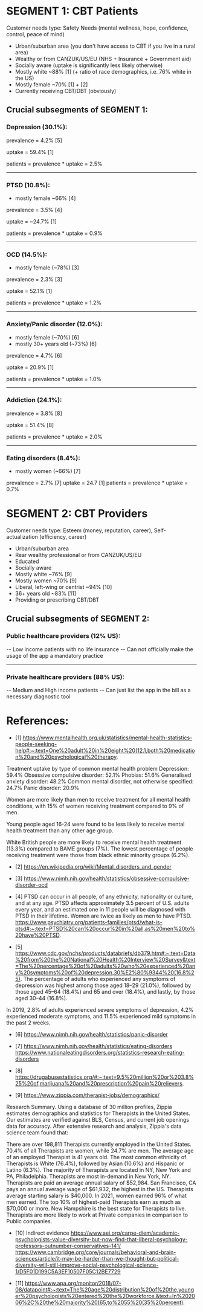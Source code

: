 SEGMENT 1: CBT Patients
======================================================================
Customer needs type: Safety Needs (mental wellness, hope, confidence, control, peace of mind)
* Urban/suburban area (you don't have access to CBT if you live in a rural area)
* Wealthy or from CANZUK/US/EU (NHS + Insurance + Government aid)
* Socially aware (uptake is significantly less likely otherwise)
* Mostly white ~88% [1] (+ ratio of race demographics, i.e. 76% white in the US)
* Mostly female ~70% [1] + [2]
* Currently receiving CBT/DBT (obviously)


## Crucial subsegments of SEGMENT 1:


### Depression (30.1%):

prevalence = 4.2% [5]

uptake = 59.4% [1]

patients = prevalence * uptake = 2.5%

****************

### PTSD (10.8%):
  * mostly female ~66% [4]

prevalence = 3.5% [4]

uptake = ~24.7% [1]

patients = prevalence * uptake = 0.9%

****************

### OCD (14.5%):
  * mostly female (~78%) [3]

prevalence = 2.3% [3]

uptake = 52.1% [1]

patients = prevalence * uptake = 1.2%

****************

### Anxiety/Panic disorder (12.0%):
* mostly female (~70%)  [6]
* mostly 30+ years old (~73%) [6]

prevalence = 4.7% [6]

uptake = 20.9% [1]

patients = prevalence * uptake = 1.0%

****************

### Addiction (24.1%):

prevalence = 3.8% [8]

uptake = 51.4% [8]

patients = prevalence * uptake = 2.0%

****************

### Eating disorders (8.4%):
* mostly women (~66%) [7]

prevalence = 2.7% [7]
uptake = 24.7 [1]
patients = prevalence * uptake = 0.7%




SEGMENT 2: CBT Providers
=====================================================================
Customer needs type: Esteem (money, reputation, career), 
                     Self-actualization (efficiency, career)
* Urban/suburban area
* Rear wealthy professional or from CANZUK/US/EU
* Educated
* Socially aware
* Mostly white ~76% [9]
* Mostly women ~70% [9]
* Liberal, left-wing or centrist ~94% [10]
* 36+ years old ~83% [11]
* Providing or prescribing CBT/DBT


## Crucial subsegments of SEGMENT 2:

### Public healthcare providers (12% US):
-- Low income patients with no life insurance
-- Can not officially make the usage of the app a mandatory practice

**********************

### Private healthcare providers (88% US):
-- Medium and High income patients
-- Can just list the app in the bill as a necessary diagnostic tool




References:
===========
* [1]
https://www.mentalhealth.org.uk/statistics/mental-health-statistics-people-seeking-help#:~:text=One%20adult%20in%20eight%20(12.1,both%20medication%20and%20psychological%20therapy.

Treatment uptake by type of common mental health problem
Depression: 59.4%
Obsessive compulsive disorder: 52.1%
Phobias: 51.6%
Generalised anxiety disorder: 48.2%
Common mental disorder, not otherwise specified: 24.7%
Panic disorder: 20.9%

Women are more likely than men to receive treatment for all mental health 
conditions, with 15% of women receiving treatment compared to 9% of men.

Young people aged 16-24 were found to be less likely to receive mental 
health treatment than any other age group.

White British people are more likely to receive mental health 
treatment (13.3%) compared to BAME groups (7%). The lowest percentage 
of people receiving treatment were those from black ethnic 
minority groups (6.2%).


* [2]
https://en.wikipedia.org/wiki/Mental_disorders_and_gender


* [3]
https://www.nimh.nih.gov/health/statistics/obsessive-compulsive-disorder-ocd

 * [4]
PTSD can occur in all people, of any ethnicity, nationality or culture, and 
at any age. PTSD affects approximately 3.5 percent of U.S. adults every
 year, and an estimated one in 11 people will be diagnosed with PTSD in 
their lifetime. Women are twice as likely as men to have PTSD.
https://www.psychiatry.org/patients-families/ptsd/what-is-ptsd#:~:text=PTSD%20can%20occur%20in%20all,as%20men%20to%20have%20PTSD.

* [5]
https://www.cdc.gov/nchs/products/databriefs/db379.htm#:~:text=Data%20from%20the%20National%20Health%20Interview%20Survey&text=The%20percentage%20of%20adults%20who%20experienced%20any%20symptoms%20of%20depression,30%E2%80%9344%20(16.8%25).
The percentage of adults who experienced any symptoms of depression was
 highest among those aged 18–29 (21.0%), followed by those aged 45–64 
(18.4%) and 65 and over (18.4%), and lastly, by those aged 30–44 (16.8%).

In 2019, 2.8% of adults experienced severe symptoms of depression, 4.2% 
experienced moderate symptoms, and 11.5% experienced mild symptoms in the past 
2 weeks.

* [6]
https://www.nimh.nih.gov/health/statistics/panic-disorder


* [7]
https://www.nimh.nih.gov/health/statistics/eating-disorders
https://www.nationaleatingdisorders.org/statistics-research-eating-disorders

* [8]
https://drugabusestatistics.org/#:~:text=9.5%20million%20or%203.8%25%20of,marijuana%20and%20prescription%20pain%20relievers.


* [9]
https://www.zippia.com/therapist-jobs/demographics/

Research Summary. Using a database of 30 million profiles, 
Zippia estimates demographics and statistics for Therapists in 
the United States. Our estimates are verified against BLS, Census, 
and current job openings data for accuracy. After extensive research
 and analysis, Zippia's data science team found that:

There are over 198,811 Therapists currently employed in the United States.
70.4% of all Therapists are women, while 24.7% are men.
The average age of an employed Therapist is 41 years old.
The most common ethnicity of Therapists is White (76.4%), followed by Asian (10.6%) and Hispanic or Latino (6.3%).
The majority of Therapists are located in NY, New York and PA, Philadelphia.
Therapists are most in-demand in New York, NY.
Therapists are paid an average annual salary of $52,984.
San Francisco, CA pays an annual average wage of $61,932, the highest in the US.
Therapists average starting salary is $40,000.
In 2021, women earned 96% of what men earned.
The top 10% of highest-paid Therapists earn as much as $70,000 or more.
New Hampshire is the best state for Therapists to live.
Therapists are more likely to work at Private companies in comparison to Public companies.

* [10] Indirect evidence
https://www.aei.org/carpe-diem/academic-psychologists-value-diversity-but-now-find-that-liberal-psychology-professors-outnumber-conservatives-141/
https://www.cambridge.org/core/journals/behavioral-and-brain-sciences/article/it-may-be-harder-than-we-thought-but-political-diversity-will-still-improve-social-psychological-science-1/D5F01D199C5A3EF10507F05C12BE7729

* [11]
https://www.apa.org/monitor/2018/07-08/datapoint#:~:text=The%20age%20distribution%20of%20the,younger%20psychologists%20entered%20the%20workforce.&text=In%202006%2C%20the%20majority%20(65,to%2055%20(35%20percent).




